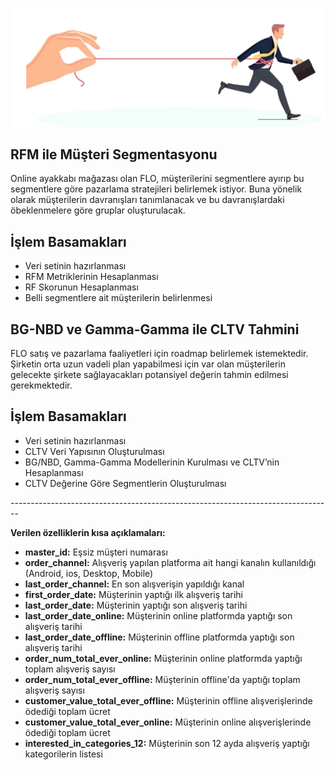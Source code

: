 ![banner_resmi](https://github.com/Birsenn/FLO_CRM_ANALYTICS/blob/main/banner.png)

## RFM ile Müşteri Segmentasyonu
Online ayakkabı mağazası olan FLO, müşterilerini segmentlere ayırıp bu segmentlere göre pazarlama stratejileri belirlemek istiyor. Buna yönelik olarak müşterilerin davranışları tanımlanacak ve bu davranışlardaki öbeklenmelere göre gruplar oluşturulacak.

## İşlem Basamakları
* Veri setinin hazırlanması <br/>
* RFM Metriklerinin Hesaplanması <br/>
* RF Skorunun Hesaplanması <br/>
* Belli segmentlere ait müşterilerin belirlenmesi <br/>

## BG-NBD ve Gamma-Gamma ile CLTV Tahmini
FLO satış ve pazarlama faaliyetleri için roadmap belirlemek istemektedir. Şirketin orta uzun vadeli plan yapabilmesi için var olan müşterilerin gelecekte şirkete sağlayacakları potansiyel değerin tahmin edilmesi gerekmektedir.

## İşlem Basamakları
* Veri setinin hazırlanması <br/>
* CLTV Veri Yapısının Oluşturulması <br/>
* BG/NBD, Gamma-Gamma Modellerinin Kurulması ve CLTV’nin Hesaplanması <br/>
* CLTV Değerine Göre Segmentlerin Oluşturulması <br/>

-------------------------------------------------------------------------------- <br/>

**Verilen özelliklerin kısa açıklamaları:** 

* **master_id:** Eşsiz müşteri numarası <br/>
* **order_channel:** Alışveriş yapılan platforma ait hangi kanalın kullanıldığı (Android, ios, Desktop, Mobile) <br/>
* **last_order_channel:** En son alışverişin yapıldığı kanal <br/>
* **first_order_date:** Müşterinin yaptığı ilk alışveriş tarihi <br/>
* **last_order_date:** Müşterinin yaptığı son alışveriş tarihi <br/>
* **last_order_date_online:** Müşterinin online platformda yaptığı son alışveriş tarihi <br/>
* **last_order_date_offline:** Müşterinin offline platformda yaptığı son alışveriş tarihi <br/>
* **order_num_total_ever_online:** Müşterinin online platformda yaptığı toplam alışveriş sayısı <br/>
* **order_num_total_ever_offline:** Müşterinin offline'da yaptığı toplam alışveriş sayısı <br/>
* **customer_value_total_ever_offline:** Müşterinin offline alışverişlerinde ödediği toplam ücret <br/>
* **customer_value_total_ever_online:** Müşterinin online alışverişlerinde ödediği toplam ücret <br/>
* **interested_in_categories_12:** Müşterinin son 12 ayda alışveriş yaptığı kategorilerin listesi <br/>

